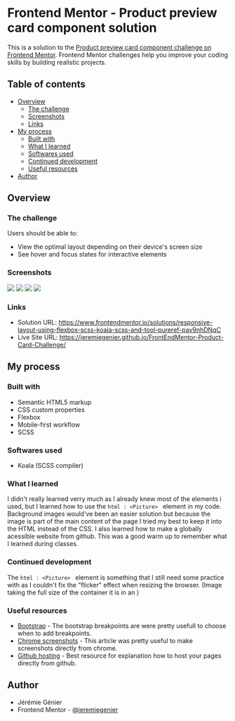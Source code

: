 # Frontend Mentor - Product preview card component solution

This is a solution to the [Product preview card component challenge on Frontend Mentor](https://www.frontendmentor.io/challenges/product-preview-card-component-GO7UmttRfa). Frontend Mentor challenges help you improve your coding skills by building realistic projects. 

## Table of contents

- [Overview](#overview)
  - [The challenge](#the-challenge)
  - [Screenshots](#screenshots)
  - [Links](#links)
- [My process](#my-process)
  - [Built with](#built-with)
  - [What I learned](#what-i-learned)
  - [Softwares used](#softwares-used)
  - [Continued development](#continued-development)
  - [Useful resources](#useful-resources)
- [Author](#author)


## Overview

### The challenge

Users should be able to:

- View the optimal layout depending on their device's screen size
- See hover and focus states for interactive elements

### Screenshots

![](./screenshots/FrontEndMentor-Product-Card-Challenge_extra-small.png)
![](./screenshots/FrontEndMentor-Product-Card-Challenge_small.png)
![](./screenshots/FrontEndMentor-Product-Card-Challenge_medium.png)
![](./screenshots/FrontEndMentor-Product-Card-Challenge_large.png)


### Links

- Solution URL: https://www.frontendmentor.io/solutions/responsive-layout-using-flexbox-scss-koala-scss-and-tool-pureref-pav9nhDNqC
- Live Site URL: https://jeremiegenier.github.io/FrontEndMentor-Product-Card-Challenge/

## My process

### Built with

- Semantic HTML5 markup
- CSS custom properties
- Flexbox
- Mobile-first workflow
- SCSS

### Softwares used

- Koala (SCSS compiler)

### What I learned

I didn't really learned verry much as I already knew most of the elements i used, but I learned how to use the
```html : <Picture> ``` element in my code. Background images would've been an easier solution but because the image is part of the main content of the page I tried my best to keep it into the HTML instead of the CSS. I also learned how to make a globally acessible website from github. This was a good warm up to remember what I learned during classes.

### Continued development

The ```html : <Picture> ``` element is something that I still need some practice with as I couldn't fix the "flicker" effect when resizing the browser. (Image taking the full size of the container it is in an )

### Useful resources

- [Bootstrap](https://getbootstrap.com/) - The bootstrap breakpoints are were pretty usefull to choose when to add breakpoints.
- [Chrome screenshots](https://zapier.com/blog/full-page-screenshots-in-chrome/) - This article was pretty useful to make screenshots directly from chrome.
- [Github hosting](https://www.khanacademy.org/computing/computer-programming/html-css/web-development-tools/a/hosting-your-website-on-github) - Best resource for explanation how to host your pages directly from github.

## Author

- Jérémie Génier
- Frontend Mentor - [@jeremiegenier](https://www.frontendmentor.io/profile/jeremiegenier)
